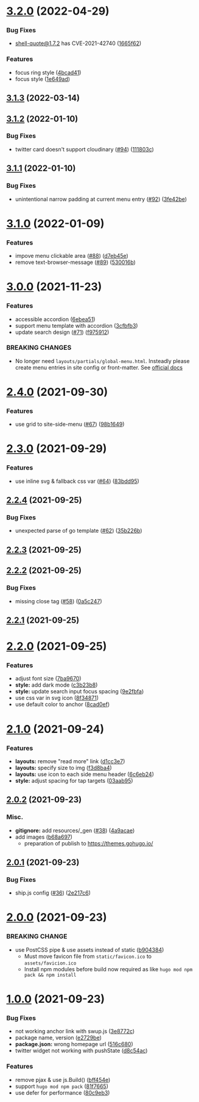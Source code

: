 # [3.2.0](https://github.com/knokmki612/hugo-fill-and-stroke/compare/v3.1.3...v3.2.0) (2022-04-29)


### Bug Fixes

* shell-quote@1.7.2 has CVE-2021-42740 ([1665f62](https://github.com/knokmki612/hugo-fill-and-stroke/commit/1665f6225d09001460f866ff02819c8fbf2c7ccc))


### Features

* focus ring style ([4bcad41](https://github.com/knokmki612/hugo-fill-and-stroke/commit/4bcad419810651b814404c4844cde491b6329d87))
* focus style ([1e649ad](https://github.com/knokmki612/hugo-fill-and-stroke/commit/1e649adadca6ce24da74a48865dfa12531e16b41))



## [3.1.3](https://github.com/knokmki612/hugo-fill-and-stroke/compare/v3.1.2...v3.1.3) (2022-03-14)



## [3.1.2](https://github.com/knokmki612/hugo-fill-and-stroke/compare/v3.1.1...v3.1.2) (2022-01-10)


### Bug Fixes

* twitter card doesn't support cloudinary ([#94](https://github.com/knokmki612/hugo-fill-and-stroke/issues/94)) ([111803c](https://github.com/knokmki612/hugo-fill-and-stroke/commit/111803c84776baa5f06a7c1d9fc08c0dfba921d9))



## [3.1.1](https://github.com/knokmki612/hugo-fill-and-stroke/compare/v3.1.0...v3.1.1) (2022-01-10)


### Bug Fixes

* unintentional narrow padding at current menu entry ([#92](https://github.com/knokmki612/hugo-fill-and-stroke/issues/92)) ([3fe42be](https://github.com/knokmki612/hugo-fill-and-stroke/commit/3fe42bedce238801bb01ec4fd9f125396ae81947))



# [3.1.0](https://github.com/knokmki612/hugo-fill-and-stroke/compare/v3.0.0...v3.1.0) (2022-01-09)


### Features

* impove menu clickable area ([#88](https://github.com/knokmki612/hugo-fill-and-stroke/issues/88)) ([d7eb45e](https://github.com/knokmki612/hugo-fill-and-stroke/commit/d7eb45e13e9fd08e912b70ae05b5e412c8c86662))
* remove text-browser-message ([#89](https://github.com/knokmki612/hugo-fill-and-stroke/issues/89)) ([530016b](https://github.com/knokmki612/hugo-fill-and-stroke/commit/530016b741eb6b80e4ec9aaef306d183dc9e3089))



# [3.0.0](https://github.com/knokmki612/hugo-fill-and-stroke/compare/v2.4.0...v3.0.0) (2021-11-23)


### Features

* accessible accordion ([6ebea51](https://github.com/knokmki612/hugo-fill-and-stroke/commit/6ebea51d520404cd4cbf1451dcd277c8b701f394))
* support menu template with accordion ([3cfbfb3](https://github.com/knokmki612/hugo-fill-and-stroke/commit/3cfbfb34c9a3d9953936be6f3fae15660b4bd548))
* update search design ([#71](https://github.com/knokmki612/hugo-fill-and-stroke/issues/71)) ([f975912](https://github.com/knokmki612/hugo-fill-and-stroke/commit/f975912d8bd2dbc69d4c973857cc148dc6c4a3f7))


### BREAKING CHANGES

* No longer need `layouts/partials/global-menu.html`. Insteadly please create menu entries in site config or front-matter. See [official docs](https://gohugo.io/templates/menu-templates/)



# [2.4.0](https://github.com/knokmki612/hugo-fill-and-stroke/compare/v2.3.0...v2.4.0) (2021-09-30)


### Features

* use grid to site-side-menu ([#67](https://github.com/knokmki612/hugo-fill-and-stroke/issues/67)) ([98b1649](https://github.com/knokmki612/hugo-fill-and-stroke/commit/98b164927d81af56bfa65ce8d94b24bac4fd42b2))



# [2.3.0](https://github.com/knokmki612/hugo-fill-and-stroke/compare/v2.2.4...v2.3.0) (2021-09-29)


### Features

* use inline svg & fallback css var ([#64](https://github.com/knokmki612/hugo-fill-and-stroke/issues/64)) ([83bdd95](https://github.com/knokmki612/hugo-fill-and-stroke/commit/83bdd9531cdb26cb423d8c7a0745a67808548fbf))



## [2.2.4](https://github.com/knokmki612/hugo-fill-and-stroke/compare/v2.2.3...v2.2.4) (2021-09-25)


### Bug Fixes

* unexpected parse of go template ([#62](https://github.com/knokmki612/hugo-fill-and-stroke/issues/62)) ([35b226b](https://github.com/knokmki612/hugo-fill-and-stroke/commit/35b226bc0d134e8a7bb6de8ace911646245dd99b))



## [2.2.3](https://github.com/knokmki612/hugo-fill-and-stroke/compare/v2.2.2...v2.2.3) (2021-09-25)



## [2.2.2](https://github.com/knokmki612/hugo-fill-and-stroke/compare/v2.2.1...v2.2.2) (2021-09-25)


### Bug Fixes

* missing close tag ([#58](https://github.com/knokmki612/hugo-fill-and-stroke/issues/58)) ([0a5c247](https://github.com/knokmki612/hugo-fill-and-stroke/commit/0a5c247fa57025948988619f9ace3e989850bd61))



## [2.2.1](https://github.com/knokmki612/hugo-fill-and-stroke/compare/v2.2.0...v2.2.1) (2021-09-25)



# [2.2.0](https://github.com/knokmki612/hugo-fill-and-stroke/compare/v2.1.0...v2.2.0) (2021-09-25)


### Features

* adjust font size ([7ba9670](https://github.com/knokmki612/hugo-fill-and-stroke/commit/7ba9670f777450467dd6328af4965efa52bc492c))
* **style:** add dark mode ([c3b23b8](https://github.com/knokmki612/hugo-fill-and-stroke/commit/c3b23b8bc656f38b09f440d838c38498ea36685c))
* **style:** update search input focus spacing ([9e2fbfa](https://github.com/knokmki612/hugo-fill-and-stroke/commit/9e2fbfa64a8e6b9a4b4af3e991c7c7b798875773))
* use css var in svg icon ([8f34871](https://github.com/knokmki612/hugo-fill-and-stroke/commit/8f348718233c2c98ea229e35be2fb7a219a11a1d))
* use default color to anchor ([8cad0ef](https://github.com/knokmki612/hugo-fill-and-stroke/commit/8cad0ef7b26ee8989723e98014c63d3632b0faef))



# [2.1.0](https://github.com/knokmki612/hugo-fill-and-stroke/compare/v2.0.2...v2.1.0) (2021-09-24)


### Features

* **layouts:** remove "read more" link ([d1cc3e7](https://github.com/knokmki612/hugo-fill-and-stroke/commit/d1cc3e7d2c495e87cb6048ab00db8415f8ec62db))
* **layouts:** specify size to img ([f3d8ba4](https://github.com/knokmki612/hugo-fill-and-stroke/commit/f3d8ba4b7f67a2f4a754520a33725bb96153c762))
* **layouts:** use icon to each side menu header ([6c6eb24](https://github.com/knokmki612/hugo-fill-and-stroke/commit/6c6eb24d2bf91c1cea4b8ac7f63686d340ed76b1))
* **style:** adjust spacing for tap targets ([03aab95](https://github.com/knokmki612/hugo-fill-and-stroke/commit/03aab95ae3c61a899d7e216e36e9d8a2c2e493f0))



## [2.0.2](https://github.com/knokmki612/hugo-fill-and-stroke/compare/v2.0.1...v2.0.2) (2021-09-23)


### Misc.

* **gitignore:**  add resources/_gen ([#38](https://github.com/knokmki612/hugo-fill-and-stroke/pull/38)) ([4a9acae](https://github.com/knokmki612/hugo-fill-and-stroke/commit/da74a9acae4d99ac86406bd36e89c714f5456733))
* add images ([b68a697](https://github.com/knokmki612/hugo-fill-and-stroke/commit/b68a697ccc5b907734bb4c9881fa545264939f5a))
  * preparation of publish to https://themes.gohugo.io/



## [2.0.1](https://github.com/knokmki612/hugo-fill-and-stroke/compare/v1.0.0...v2.0.1) (2021-09-23)


### Bug Fixes

* ship.js config ([#36](https://github.com/knokmki612/hugo-fill-and-stroke/issues/36)) ([2e217c6](https://github.com/knokmki612/hugo-fill-and-stroke/commit/2e217c688d255177f4100abf7460ba37b47b0bee))



# [2.0.0](https://github.com/knokmki612/hugo-fill-and-stroke/compare/v1.0.0...v2.0.0) (2021-09-23)


### BREAKING CHANGE

* use PostCSS pipe & use assets instead of static ([b904384](https://github.com/knokmki612/hugo-fill-and-stroke/commit/b904384dd32ae2b89d61c77cb89d2b95f363a0a2))
  * Must move favicon file from `static/favicon.ico` to `assets/favicion.ico`
  * Install npm modules before build now required as like `hugo mod npm pack && npm install`



# [1.0.0](https://github.com/knokmki612/hugo-fill-and-stroke/compare/v0.4.0...v1.0.0) (2021-09-23)


### Bug Fixes

* not working anchor link with swup.js ([3e8772c](https://github.com/knokmki612/hugo-fill-and-stroke/commit/3e8772c543ff6b7ec912c616556775ce49e561c9))
* package name, version ([e2729be](https://github.com/knokmki612/hugo-fill-and-stroke/commit/e2729beb89bb01698d991e0f2eb8016c078ac472))
* **package.json:** wrong homepage url ([516c680](https://github.com/knokmki612/hugo-fill-and-stroke/commit/516c680a6f94c4c75a9605f0378f001505291fca))
* twitter widget not working with pushState ([d8c54ac](https://github.com/knokmki612/hugo-fill-and-stroke/commit/d8c54acb0f7b054525630702364e48a3d4c7d61c))


### Features

* remove pjax & use js.Build() ([bff454e](https://github.com/knokmki612/hugo-fill-and-stroke/commit/bff454ef858b046f95adfa47b864b795047ac987))
* support `hugo mod npm pack` ([81f7665](https://github.com/knokmki612/hugo-fill-and-stroke/commit/81f766521b80ccab26bcf8b330ffe4574552717f))
* use defer for performance ([80c9eb3](https://github.com/knokmki612/hugo-fill-and-stroke/commit/80c9eb393fa10ae070d78a6ba0a057e6e955a71c))



